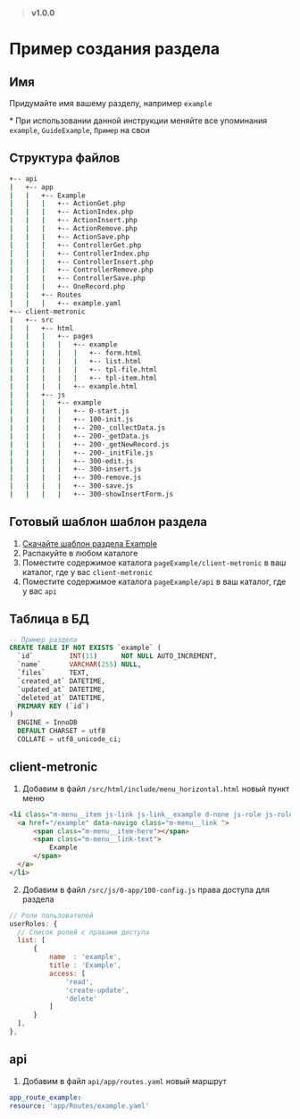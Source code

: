 > **v1.0.0**

# Пример создания раздела

## Имя
Придумайте имя вашему разделу, например `example`

\* При использовании данной инструкции меняйте все упоминания `example`, `GuideExample`, `Пример` на свои

## Структура файлов
```bash
+-- api
|   +-- app
|   |   +-- Example
|   |   |   +-- ActionGet.php
|   |   |   +-- ActionIndex.php
|   |   |   +-- ActionInsert.php
|   |   |   +-- ActionRemove.php
|   |   |   +-- ActionSave.php
|   |   |   +-- ControllerGet.php
|   |   |   +-- ControllerIndex.php
|   |   |   +-- ControllerInsert.php
|   |   |   +-- ControllerRemove.php
|   |   |   +-- ControllerSave.php
|   |   |   +-- OneRecord.php
|   |   +-- Routes
|   |   |   +-- example.yaml
+-- client-metronic
|   +-- src
|   |   +-- html
|   |   |   +-- pages
|   |   |   |   +-- example
|   |   |   |   |   +-- form.html
|   |   |   |   |   +-- list.html
|   |   |   |   |   +-- tpl-file.html
|   |   |   |   |   +-- tpl-item.html
|   |   |   |   +-- example.html
|   |   +-- js
|   |   |   +-- example
|   |   |   |   +-- 0-start.js
|   |   |   |   +-- 100-init.js
|   |   |   |   +-- 200-_collectData.js
|   |   |   |   +-- 200-_getData.js
|   |   |   |   +-- 200-_getNewRecord.js
|   |   |   |   +-- 200-_initFile.js
|   |   |   |   +-- 300-edit.js
|   |   |   |   +-- 300-insert.js
|   |   |   |   +-- 300-remove.js
|   |   |   |   +-- 300-save.js
|   |   |   |   +-- 300-showInsertForm.js
```

## Готовый шаблон шаблон раздела
1. [Скачайте шаблон раздела Example](https://github.com/Lemurro/resources/raw/develop/examples/pageExample.zip)
2. Распакуйте в любом каталоге
3. Поместите содержимое каталога `pageExample/client-metronic` в ваш каталог, где у вас `client-metronic`
4. Поместите содержимое каталога `pageExample/api` в ваш каталог, где у вас `api`

## Таблица в БД
```sql
-- Пример раздела
CREATE TABLE IF NOT EXISTS `example` (
  `id`         INT(11)      NOT NULL AUTO_INCREMENT,
  `name`       VARCHAR(255) NULL,
  `files`      TEXT,
  `created_at` DATETIME,
  `updated_at` DATETIME,
  `deleted_at` DATETIME,
  PRIMARY KEY (`id`)
)
  ENGINE = InnoDB
  DEFAULT CHARSET = utf8
  COLLATE = utf8_unicode_ci;
```

## client-metronic
1. Добавим в файл `/src/html/include/menu_horizontal.html` новый пункт меню
  ```html
<li class="m-menu__item js-link js-link__example d-none js-role js-role__example--read" data-active-class="m-menu__item--active" aria-haspopup="true">
    <a href="/example" data-navigo class="m-menu__link ">
        <span class="m-menu__item-here"></span>
        <span class="m-menu__link-text">
            Example
        </span>
    </a>
</li>
```
2. Добавим в файл `/src/js/0-app/100-config.js` права доступа для раздела
  ```javascript
// Роли пользователей
userRoles: {
    // Список ролей с правами доступа
    list: [
        {
            name  : 'example',
            title : 'Example',
            access: [
                'read',
                'create-update',
                'delete'
            ]
        }
    ],
},
```

## api
1. Добавим в файл `api/app/routes.yaml` новый маршрут
  ```yaml
app_route_example:
  resource: 'app/Routes/example.yaml'
```
